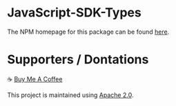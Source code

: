 # JavaScript-SDK-Types

The NPM homepage for this package can be found [here](https://www.npmjs.com/package/@encryption-api-services/javascript-sdk-types).

# Supporters / Dontations
:coffee: [Buy Me A Coffee](https://www.buymeacoffee.com/mikemulchrs)

This project is maintained using [Apache 2.0](https://github.com/Encryption-API-Services/JavaScript-SDK-Types/blob/main/LICENSE).
